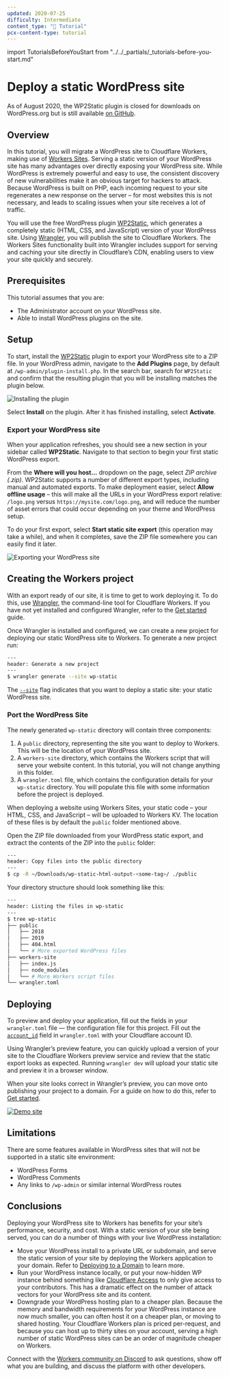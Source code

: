 ```yaml
---
updated: 2020-07-25
difficulty: Intermediate
content_type: "📝 Tutorial"
pcx-content-type: tutorial
---
```


import TutorialsBeforeYouStart from "../../_partials/_tutorials-before-you-start.md"

# Deploy a static WordPress site

<Aside type="warning" header="Warning">

As of August 2020, the WP2Static plugin is closed for downloads on WordPress.org but is still available [on GitHub](https://github.com/leonstafford/wp2static).

</Aside>

<TutorialsBeforeYouStart/>

## Overview

In this tutorial, you will migrate a WordPress site to Cloudflare Workers, making use of [Workers Sites](/platform/sites). Serving a static version of your WordPress site has many advantages over directly exposing your WordPress site. While WordPress is extremely powerful and easy to use, the consistent discovery of new vulnerabilities make it an obvious target for hackers to attack. Because WordPress is built on PHP, each incoming request to your site regenerates a new response on the server – for most websites this is not necessary, and leads to scaling issues when your site receives a lot of traffic.

You will use the free WordPress plugin [WP2Static](https://wordpress.org/plugins/static-html-output-plugin/), which generates a completely static (HTML, CSS, and JavaScript) version of your WordPress site. Using [Wrangler](https://github.com/cloudflare/wrangler), you will publish the site to Cloudflare Workers. The Workers Sites functionality built into Wrangler includes support for serving and caching your site directly in Cloudflare’s CDN, enabling users to view your site quickly and securely.

## Prerequisites

This tutorial assumes that you are:

- The Administrator account on your WordPress site.
- Able to install WordPress plugins on the site.

## Setup

To start,  install the [WP2Static](https://wordpress.org/plugins/static-html-output-plugin/) plugin to export your WordPress site to a ZIP file. In your WordPress admin, navigate to the **Add Plugins** page, by default at `/wp-admin/plugin-install.php`. In the search bar, search for `WP2Static` and confirm that the resulting plugin that you will be installing matches the plugin below.

![Installing the plugin](./media/wordpress--install-plugin.png)

Select **Install** on the plugin. After it has finished installing, select **Activate**.

### Export your WordPress site

When your application refreshes, you should see a new section in your sidebar called **WP2Static**. Navigate to that section to begin your first static WordPress export.

From the **Where will you host...** dropdown on the page, select _ZIP archive (.zip)_. WP2Static supports a number of different export types, including manual and automated exports. To make deployment easier, select **Allow offline usage** – this will make all the URLs in your WordPress export relative: `/logo.png` versus `https://mysite.com/logo.png`, and will reduce the number of asset errors that could occur depending on your theme and WordPress setup.

To do your first export, select **Start static site export** (this operation may take a while), and when it completes, save the ZIP file somewhere you can easily find it later.

![Exporting your WordPress site](./media/wordpress--export.png)

## Creating the Workers project

With an export ready of our site, it is time to get to work deploying it. To do this, use [Wrangler](https://github.com/cloudflare/wrangler), the command-line tool for Cloudflare Workers. If you have not yet installed and configured Wrangler, refer to the [Get started](/get-started/guide) guide.

Once Wrangler is installed and configured, we can create a new project for deploying our static WordPress site to Workers. To generate a new project run:

```sh
---
header: Generate a new project
---
$ wrangler generate --site wp-static
```

The [`--site`](/platform/sites/configuration) flag indicates that you want to deploy a static site: your static WordPress site.

### Port the WordPress Site

The newly generated `wp-static` directory will contain three components:

1. A `public` directory, representing the site you want to deploy to Workers. This will be the location of your WordPress site.
1. A `workers-site` directory, which contains the Workers script that will serve your website content. In this tutorial, you will not change anything in this folder.
1. A `wrangler.toml` file, which contains the configuration details for your `wp-static` directory. You will populate this file with some information before the project is deployed.

When deploying a website using Workers Sites, your static code – your HTML, CSS, and JavaScript – will be uploaded to Workers KV. The location of these files is by default the `public` folder mentioned above.

Open the ZIP file downloaded from your WordPress static export, and extract the contents of the ZIP into the `public` folder:

```sh
---
header: Copy files into the public directory
---
$ cp -R ~/Downloads/wp-static-html-output-<some-tag>/ ./public
```

Your directory structure should look something like this:

```sh
---
header: Listing the files in wp-static
---
$ tree wp-static
├── public
│   ├── 2018
│   ├── 2019
│   ├── 404.html
│   └── # More exported WordPress files
├── workers-site
│   ├── index.js
│   ├── node_modules
│   └── # More Workers script files
└── wrangler.toml
```

## Deploying

To preview and deploy your application, fill out the fields in your `wrangler.toml` file — the configuration file for this project. Fill out the [`account_id`](/get-started/guide#6a-obtaining-your-account-id-and-zone-id) field in `wrangler.toml` with your Cloudflare account ID.

Using Wrangler’s preview feature, you can quickly upload a version of your site to the Cloudflare Workers preview service and review that the static export looks as expected. Running `wrangler dev` will upload your static site and preview it in a browser window.

When your site looks correct in Wrangler’s preview, you can move onto publishing your project to a domain. For a guide on how to do this, refer to [Get started](/get-started/guide#6-configure-your-project-for-deployment).

[![Demo site](./media/wordpress--demo.png)](https://wp-static.signalnerve.workers.dev)

## Limitations

There are some features available in WordPress sites that will not be supported in a static site environment:

- WordPress Forms
- WordPress Comments
- Any links to `/wp-admin` or similar internal WordPress routes

## Conclusions

Deploying your WordPress site to Workers has benefits for your site’s performance, security, and cost. With a static version of your site being served, you can do a number of things with your live WordPress installation:

- Move your WordPress install to a private URL or subdomain, and serve the static version of your site by deploying the Workers application to your domain. Refer to [Deploying to a Domain](/get-started/guide#optional-configure-for-deploying-to-a-registered-domain) to learn more.
- Run your WordPress instance locally, or put your now-hidden WP instance behind something like [Cloudflare Access](https://www.cloudflare.com/teams/access/) to only give access to your contributors. This has a dramatic effect on the number of attack vectors for your WordPress site and its content.
- Downgrade your WordPress hosting plan to a cheaper plan. Because the memory and bandwidth requirements for your WordPress instance are now much smaller, you can often host it on a cheaper plan, or moving to shared hosting. Your Cloudflare Workers plan is priced per-request, and because you can host up to thirty sites on your account, serving a high number of static WordPress sites can be an order of magnitude cheaper on Workers.

Connect with the [Workers community on Discord](https://discord.gg/cloudflaredev) to ask questions, show off what you are building, and discuss the platform with other developers. 